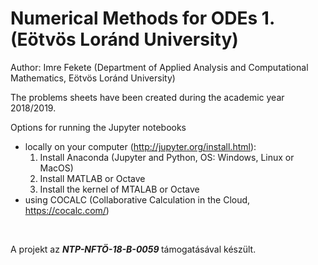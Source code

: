 # Numerical Methods for ODEs 1. (Eötvös Loránd University)

Author: Imre Fekete (Department of Applied Analysis and Computational Mathematics, Eötvös Loránd University)
<br>

The problems sheets have been created during the academic year 2018/2019.

Options for running the Jupyter notebooks
+ locally on your computer 
(http://jupyter.org/install.html):
  1) Install Anaconda (Jupyter and Python, OS: Windows, Linux or MacOS)
  2) Install MATLAB or Octave
  3) Install the kernel of MTALAB or Octave
+ using COCALC (Collaborative Calculation in the Cloud, https://cocalc.com/)
<br>

A projekt az <b><i> NTP-NFTÖ-18-B-0059 </i></b> támogatásával készült.


